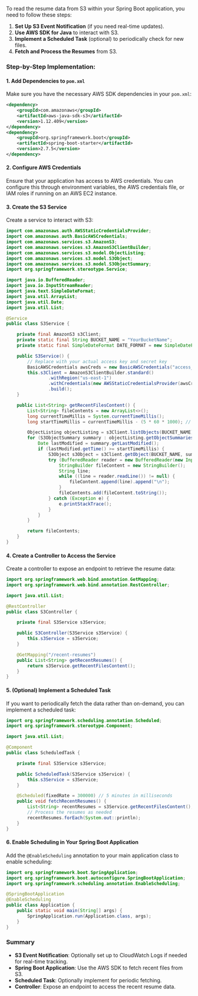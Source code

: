 To read the resume data from S3 within your Spring Boot application, you need to follow these steps:

1. **Set Up S3 Event Notification** (if you need real-time updates).
2. **Use AWS SDK for Java** to interact with S3.
3. **Implement a Scheduled Task** (optional) to periodically check for new files.
4. **Fetch and Process the Resumes** from S3.

### Step-by-Step Implementation:

#### 1. Add Dependencies to `pom.xml`

Make sure you have the necessary AWS SDK dependencies in your `pom.xml`:

```xml
<dependency>
    <groupId>com.amazonaws</groupId>
    <artifactId>aws-java-sdk-s3</artifactId>
    <version>1.12.409</version>
</dependency>
<dependency>
    <groupId>org.springframework.boot</groupId>
    <artifactId>spring-boot-starter</artifactId>
    <version>2.7.5</version>
</dependency>
```

#### 2. Configure AWS Credentials

Ensure that your application has access to AWS credentials. You can configure this through environment variables, the AWS credentials file, or IAM roles if running on an AWS EC2 instance.

#### 3. Create the S3 Service

Create a service to interact with S3:

```java
import com.amazonaws.auth.AWSStaticCredentialsProvider;
import com.amazonaws.auth.BasicAWSCredentials;
import com.amazonaws.services.s3.AmazonS3;
import com.amazonaws.services.s3.AmazonS3ClientBuilder;
import com.amazonaws.services.s3.model.ObjectListing;
import com.amazonaws.services.s3.model.S3Object;
import com.amazonaws.services.s3.model.S3ObjectSummary;
import org.springframework.stereotype.Service;

import java.io.BufferedReader;
import java.io.InputStreamReader;
import java.text.SimpleDateFormat;
import java.util.ArrayList;
import java.util.Date;
import java.util.List;

@Service
public class S3Service {

    private final AmazonS3 s3Client;
    private static final String BUCKET_NAME = "YourBucketName";
    private static final SimpleDateFormat DATE_FORMAT = new SimpleDateFormat("yyyy-MM-dd'T'HH:mm:ss.SSS'Z'");

    public S3Service() {
        // Replace with your actual access key and secret key
        BasicAWSCredentials awsCreds = new BasicAWSCredentials("access_key", "secret_key");
        this.s3Client = AmazonS3ClientBuilder.standard()
                .withRegion("us-east-1")
                .withCredentials(new AWSStaticCredentialsProvider(awsCreds))
                .build();
    }

    public List<String> getRecentFilesContent() {
        List<String> fileContents = new ArrayList<>();
        long currentTimeMillis = System.currentTimeMillis();
        long startTimeMillis = currentTimeMillis - (5 * 60 * 1000); // 5 minutes ago

        ObjectListing objectListing = s3Client.listObjects(BUCKET_NAME);
        for (S3ObjectSummary summary : objectListing.getObjectSummaries()) {
            Date lastModified = summary.getLastModified();
            if (lastModified.getTime() >= startTimeMillis) {
                S3Object s3Object = s3Client.getObject(BUCKET_NAME, summary.getKey());
                try (BufferedReader reader = new BufferedReader(new InputStreamReader(s3Object.getObjectContent()))) {
                    StringBuilder fileContent = new StringBuilder();
                    String line;
                    while ((line = reader.readLine()) != null) {
                        fileContent.append(line).append("\n");
                    }
                    fileContents.add(fileContent.toString());
                } catch (Exception e) {
                    e.printStackTrace();
                }
            }
        }

        return fileContents;
    }
}
```

#### 4. Create a Controller to Access the Service

Create a controller to expose an endpoint to retrieve the resume data:

```java
import org.springframework.web.bind.annotation.GetMapping;
import org.springframework.web.bind.annotation.RestController;

import java.util.List;

@RestController
public class S3Controller {

    private final S3Service s3Service;

    public S3Controller(S3Service s3Service) {
        this.s3Service = s3Service;
    }

    @GetMapping("/recent-resumes")
    public List<String> getRecentResumes() {
        return s3Service.getRecentFilesContent();
    }
}
```

#### 5. (Optional) Implement a Scheduled Task

If you want to periodically fetch the data rather than on-demand, you can implement a scheduled task:

```java
import org.springframework.scheduling.annotation.Scheduled;
import org.springframework.stereotype.Component;

import java.util.List;

@Component
public class ScheduledTask {

    private final S3Service s3Service;

    public ScheduledTask(S3Service s3Service) {
        this.s3Service = s3Service;
    }

    @Scheduled(fixedRate = 300000) // 5 minutes in milliseconds
    public void fetchRecentResumes() {
        List<String> recentResumes = s3Service.getRecentFilesContent();
        // Process the resumes as needed
        recentResumes.forEach(System.out::println);
    }
}
```

#### 6. Enable Scheduling in Your Spring Boot Application

Add the `@EnableScheduling` annotation to your main application class to enable scheduling:

```java
import org.springframework.boot.SpringApplication;
import org.springframework.boot.autoconfigure.SpringBootApplication;
import org.springframework.scheduling.annotation.EnableScheduling;

@SpringBootApplication
@EnableScheduling
public class Application {
    public static void main(String[] args) {
        SpringApplication.run(Application.class, args);
    }
}
```

### Summary

- **S3 Event Notification**: Optionally set up to CloudWatch Logs if needed for real-time tracking.
- **Spring Boot Application**: Use the AWS SDK to fetch recent files from S3.
- **Scheduled Task**: Optionally implement for periodic fetching.
- **Controller**: Expose an endpoint to access the recent resume data.

